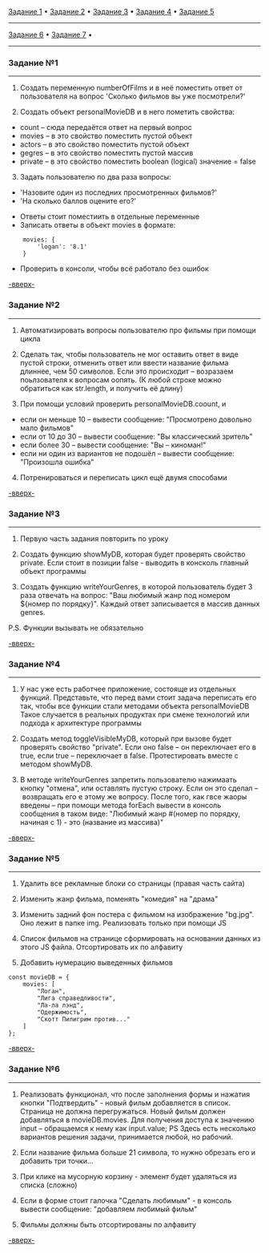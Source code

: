 [Задание 1](#задание-№1) • [Задание 2](#задание-№2) • [Задание 3](#задание-№3) • [Задание 4](#задание-№4) • [Задание 5](#задание-№5)
***
[Задание 6](#задание-№6) • [Задание 7](#задание-№7) •
***

### Задание №1
************

1. Создать переменную numberOfFilms и в неё поместить ответ от пользователя на вопрос 'Сколько фильмов вы уже посмотрели?'

2. Создать объект personalMovieDB и в него пометить свойства:
* count – сюда передаётся ответ на первый вопрос
* movies – в это свойство поместить пустой объект
* actors – в это свойство поместить пустой объект
* gegres – в это свойство поместить пустой массив
* private – в это свойство поместить boolean (logical) значение = false

3. Задать пользователю по два раза вопросы:
- 'Назовите один из последних просмотренных фильмов?'
- 'На сколько баллов оцените его?'

* Ответы стоит поместиить в отдельные переменные
* Записать ответы в объект movies в формате:
```
    movies: {
        'logan': '8.1'
    }
```
* Проверить в консоли, чтобы всё работало без ошибок

[-вверх-](#)
### Задание №2
************

1. Автоматизировать вопросы пользователю про фильмы при помощи цикла

2. Сделать так, чтобы пользователь не мог оставить ответ в виде пустой строки, отменить ответ или ввести название фильма длиннее, чем 50 символов. Если это происходит – возразаем поьлзователя к вопросам оопять. (К любой строке можно обратиться как str.length, и получить её длину)

3. При помощи условий проверить personalMovieDB.coount, и
* если он меньше 10 – вывести сообщение: "Просмотрено довольно мало фильмов"
* если от 10 до 30 – вывести сообщение: "Вы классический зритель"
* если более 30 – вывести сообщение: "Вы – киноман!"
* если ни один из вариантов не подошёл – вывести сообщение: "Произошла ошибка"

4. Потренироваться и переписать цикл ещё двумя способами

[-вверх-](#)
### Задание №3
************

1. Первую часть задания повторить по уроку

2. Создать функцию showMyDB, которая будет проверять свойство private. Если стоит в позиции false - выводить в консколь главный объект программы

3. Создать функцию writeYourGenres, в которой пользователь будет 3 раза отвечать на вопрос: "Ваш любимый жанр под номером ${номер по порядку}". Каждый ответ записывается в массив данных genres.

P.S. Функции вызывать не обязательно

[-вверх-](#)

### Задание №4
************

1. У нас уже есть работчее приложение, состояще из отдельных функций. Представьте, что перед вами стоит задача переписать его так, чтобы все функции стали методами объекта personalMovieDB
Такое случается в реальных продуктах при смене технологий или подхода к архитектуре программы

2. Создать метод toggleVisibleMyDB, который при вызове будет проверять свойство "private". Если оно false – он переключает его в true, если true – переключает в false. Протестировать вместе с методом showMyDB.

3. В методе writeYourGenres запретить пользователю нажимаать кнопку "отмена", или оставлять пустую строку.
Если он это сделал – возвращать его е этому же вопросу. После того, как гвсе жаоры введены – при помощи метода forEach вывести в консоль сообщения в таком виде:
"Любимый жанр #(номер по порядку, начиная с 1) - это (название из массива)"

[-вверх-](#)

### Задание №5
************
1. Удалить все рекламные блоки со страницы (правая часть сайта)

2. Изменить жанр фильма, поменять "комедия" на "драма"

3. Изменить задний фон постера с фильмом на изображение "bg.jpg". Оно лежит в папке img.
Реализовать только при помощи JS

4. Список фильмов на странице сформировать на основании данных из этого JS файла.
Отсортировать их по алфавиту

5. Добавить нумерацию выведенных фильмов
```
const movieDB = {
    movies: [
        "Логан",
        "Лига справедливости",
        "Ла-ла лэнд",
        "Одержимость",
        "Скотт Пилигрим против..."
    ]
};
```
[-вверх-](#)

### Задание №6
************
1. Реализовать функционал, что после заполнения формы и нажатия кнопки "Подтвердить" - новый фильм добавляется в список. Страница не должна перегружаться.
Новый фильм должен добавляться в movieDB.movies.
Для получения доступа к значению input – обращаемся к нему как input.value;
PS Здесь есть несколько вариантов решения задачи, принимается любой, но рабочий.

2. Если название фильма больше 21 символа, то нужно обрезать его и добавить три точки...

3. При клике на мусорную корзину - элемент будет удаляться из списка (сложно)

4. Если в форме стоит галочка "Сделать любимым" - в консоль вывести сообщение: "добавляем любимый фильм"

5. Фильмы должны быть отсортированы по алфавиту

[-вверх-](#)